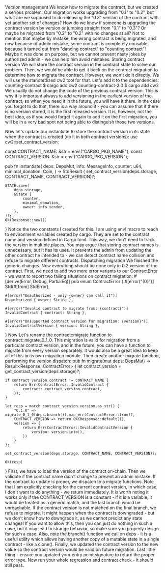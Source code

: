 Version management
We know how to migrate the contract, but we created a serious problem. Our migration works upgrading from "0.1" to "0.2", but what are we supposed to do releasing the "0.3" version of the contract with yet another set of changes? How do we know if someone is upgrading the contract version by version or jumping straight from "0.1" to "0.3"? Or maybe he migrated from "0.2" to "0.2" with no changes at all? Not to mention that maybe by mistake, the wrong contract is being migrated, and now because of admin mistake, some contract is completely unusable because it turned out from "dancing contract" to "counting contract"! Maybe it was done on purpose, but we cannot prevent nasty jokes by authorized admin - we can help him avoid mistakes.
Storing contract version
We will store the contract version in the contract state to solve our problem. Then, we would be able to get it back on the contract migration to determine how to migrate the contract. However, we won't do it directly. We will use the standardized cw2 tool for that. Let's add it to the dependencies:
counting-contract $ cargo add cw2
counting-contract-2.0 $ cargo add cw2
We usually do not change the code of the previous contract version. This is why it is important always to add versioning in the earliest version of the contract, so when you need it in the future, you will have it there. In the case you forgot to do that, there is a way around it - you can assume that if there is no version stored, it is the first released version. It is, however, not the best idea, as if you would forget it again to add it on the first migration, you will be in a very bad spot not being able to distinguish those two versions.

Now let's update our instantiate to store the contract version in its state when the contract is created (do it in both contract versions):
use cw2::set_contract_version;

const CONTRACT_NAME: &str = env!("CARGO_PKG_NAME");
const CONTRACT_VERSION: &str = env!("CARGO_PKG_VERSION");

pub fn instantiate(
    deps: DepsMut,
    info: MessageInfo,
    counter: u64,
    minimal_donation: Coin,
) -> StdResult<Response> {
    set_contract_version(deps.storage, CONTRACT_NAME, CONTRACT_VERSION)?;

    STATE.save(
        deps.storage,
        &State {
            counter,
            minimal_donation,
            owner: info.sender,
        },
    )?;
    Ok(Response::new())
}
Notice the two constants I created for this. I am using env! macro to reach to environment variables created by cargo. They are set to the contract name and version defined in Cargo.toml. This way, we don't need to track the version in multiple places.
You may argue that storing contract names is unnecessary, but it has its uses. It prevents the admin from updating the other contract he intended to - we can detect contract name collision and refuse to migrate different contracts.
Dispatching migration
We finished the generic changes. Now everything should be done only in 0.2 version of the contract. First, we need to add two more error variants to our ContractError - we want to report two failing situations on contract migration:
#[derive(Error, Debug, PartialEq)]
pub enum ContractError {
    #[error("{0}")]
    Std(#[from] StdError),

    #[error("Unauthorized - only {owner} can call it")]
    Unauthorized { owner: String },

    #[error("Invalid contract to migrate from: {contract}")]
    InvalidContract { contract: String },

    #[error("Unsupported contract version for migration: {version}")]
    InvalidContractVersion { version: String },
}
Now Let's rename the contract::migrate function to contract::migrate_0_1_0. This migration is valid for migration from a particular contract version, and in the future, you can have a function to migrate from every version separately. It would also be a great idea to keep all of this in its own migration module. Then create another migrate function, performing the version dispatch:
pub fn migrate(mut deps: DepsMut) -> Result<Response, ContractError> {
    let contract_version = get_contract_version(deps.storage)?;

    if contract_version.contract != CONTRACT_NAME {
        return Err(ContractError::InvalidContract {
            contract: contract_version.contract,
        });
    }

    let resp = match contract_version.version.as_str() {
        "0.1.0" => migrate_0_1_0(deps.branch()).map_err(ContractError::from)?,
        CONTRACT_VERSION => return Ok(Response::default()),
        version => {
            return Err(ContractError::InvalidContractVersion {
                version: version.into(),
            })
        }
    };

    set_contract_version(deps.storage, CONTRACT_NAME, CONTRACT_VERSION)?;

    Ok(resp)
}
First, we have to load the version of the contract on-chain. Then we validate if the contract name didn't change to prevent an admin mistake. If the contract to update is proper, we dispatch to a migrate functions. Note that I am explicitly checking for the current contract version, in which case, I don't want to do anything - we return immediately. It is worth noting it works only if the CONTRACT_VERSION is a constant - if it is a variable, it would be treated as a generic match, and the last branch would be unreachable. If the contract version is not matched on the final branch, we refuse to migrate. It might happen when the contract is downgraded - but we don't know how to downgrade it, as we cannot predict any state changes! If you want to allow this, then you can just do nothing in such a case, but it may lead to strange behavior, so make sure you properly design for such a case.
Also, note the branch() function we call on deps - it is a useful utility which allows having another copy of a mutable state in a single contract - like a clone().
Finally, we updated the contract version to the new value so the contract version would be valid on future migration. Last little thing - ensure you updated your entry point signature to return the proper error type. Now run your whole regression and contract check - it should still pass.